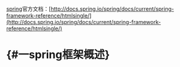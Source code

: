 [spring](http://lib.csdn.net/base/javaee)官方文档：[http://docs.spring.io/spring/docs/current/spring-framework-reference/htmlsingle/](http://docs.spring.io/spring/docs/current/spring-framework-reference/htmlsingle/)

#  {#一spring框架概述}



